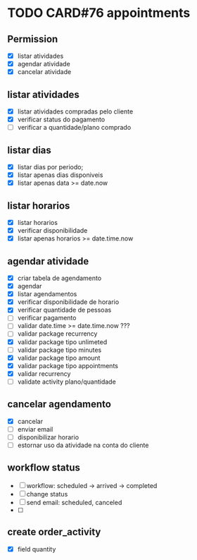 # TODO CARD#76 appointments

## Permission

- [x] listar atividades
- [x] agendar atividade
- [x] cancelar atividade

## listar atividades

- [x] listar atividades compradas pelo cliente
- [x] verificar status do pagamento
- [ ] verificar a quantidade/plano comprado

## listar dias

- [x] listar dias por periodo;
- [x] listar apenas dias disponiveis
- [x] listar apenas data >= date.now

## listar horarios

- [x] listar horarios
- [x] verificar disponibilidade
- [x] listar apenas horarios >= date.time.now

## agendar atividade

- [x] criar tabela de agendamento
- [x] agendar
- [x] listar agendamentos
- [x] verificar disponibilidade de horario
- [x] verificar quantidade de pessoas
- [ ] verificar pagamento
- [ ] validar date.time >= date.time.now ???
- [ ] validar package recurrency
- [x] validar package tipo unlimeted
- [ ] validar package tipo minutes
- [x] validar package tipo amount
- [x] validar package tipo appointments
- [x] validar recurrency
- [ ] validate activity plano/quantidade

## cancelar agendamento

- [x] cancelar
- [ ] enviar email
- [ ] disponibilizar horario
- [ ] estornar uso da atividade na conta do cliente

## workflow status

- [ ] workflow: scheduled -> arrived -> completed
- [ ] change status
- [ ] send email: scheduled, canceled
- [ ]

## create order_activity

- [x] field quantity
